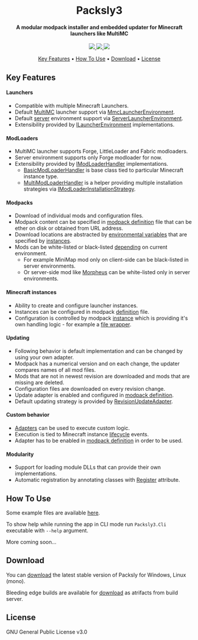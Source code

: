 <h1 align="center">
	<br>
	Packsly3
	<br>
</h1>

<h4 align="center">A modular modpack installer and embedded updater for Minecraft launchers like MultiMC </h4>

<p align="center">
	<a href="https://ci.appveyor.com/project/Filipsi/packsly/branch/master">
		<img src="https://ci.appveyor.com/api/projects/status/di1a2rpglgywnkov/branch/master?svg=true&passingText=master%20-%20passing&failingText=master%20-%20failing&pendingText=master%20-%20pending">
	</a>
		<a href="https://ci.appveyor.com/project/Filipsi/packsly">
		<img src="https://ci.appveyor.com/api/projects/status/di1a2rpglgywnkov?svg=true&passingText=bleeding%20-%20passing&failingText=bleeding%20-%20failing&pendingText=bleeding%20-%20pending">
	</a>
	<a href="https://paypal.me/Filipsi">
		<img src="https://img.shields.io/badge/$-donate-ff69b4.svg?maxAge=2592000&amp;style=flat">
	</a>
</p>

<p align="center">
	<a href="#key-features">Key Features</a> •
	<a href="#how-to-use">How To Use</a> •
	<a href="#download">Download</a> •
	<a href="#license">License</a>
</p>

## Key Features

#### Launchers
* Compatible with multiple Minecraft Launchers.
* Default [MultiMC](https://multimc.org/) launcher support via [MmcLauncherEnvironment](https://github.com/Filipsi/Packsly/blob/master/source/modules/Packsly3.MultiMC/Launcher/MmcLauncherEnvironment.cs).
* Default [server](https://minecraft.gamepedia.com/Server) environment support via [ServerLauncherEnvironment](https://github.com/Filipsi/Packsly/blob/master/source/modules/Packsly3.Server/Launcher/ServerLauncherEnvironment.cs).
* Extensibility provided by [ILauncherEnvironment](https://github.com/Filipsi/Packsly/blob/master/source/modules/Packsly3.Core/Launcher/ILauncherEnvironment.cs) implementations.

#### ModLoaders
* MultiMC launcher supports Forge, LittleLoader and Fabric modloaders.
* Server environment supports only Forge modloader for now.
* Extensibility provided by [IModLoaderHandler](https://github.com/Filipsi/Packsly/blob/master/source/modules/Packsly3.Core/Launcher/Modloader/IModLoaderHandler.cs) implementations.
  * [BasicModLoaderHandler](https://github.com/Filipsi/Packsly/blob/master/source/modules/Packsly3.Core/Launcher/Modloader/Impl/BasicModLoaderHandler.cs) is base class tied to particular Minecraft instance type.
  * [MultiModLoaderHandler](https://github.com/Filipsi/Packsly/blob/master/source/modules/Packsly3.Core/Launcher/Modloader/Impl/MultiModLoaderHandler.cs) is a helper providing multiple installation strategies via [IModLoaderInstallationStrategy](https://github.com/Filipsi/Packsly/blob/master/source/modules/Packsly3.Core/Launcher/Modloader/IModLoaderInstallationStrategy.cs).

#### Modpacks
* Download of individual mods and configuration files.
* Modpack content can be specified in [modpack definition](https://github.com/Filipsi/Packsly/blob/master/resources/modpack-definition-example.json#L26) file that can be ether on disk or obtained from URL address.
* Download locations are abstracted by [environmental variables](https://github.com/Filipsi/Packsly/blob/master/source/modules/Packsly3.Core/Launcher/Instance/EnvironmentVariables.cs) that are specified by [instances](https://github.com/Filipsi/Packsly/blob/master/source/modules/Packsly3.MultiMC/Launcher/MmcMinecraftInstance.cs#L46).
* Mods can be white-listed or black-listed [depending](https://github.com/Filipsi/Packsly/blob/master/resources/modpack-definition-example.json#L54) on current environment.
  * For example MiniMap mod only on client-side can be black-listed in server environments.
  * Or server-side mod like [Morpheus](https://www.curseforge.com/minecraft/mc-mods/morpheus) can be white-listed only in server environments.

#### Minecraft instances
* Ability to create and configure launcher instances.
* Instances can be configured in modpack [definition](definition) file.
* Configuration is controlled by modpack [instance](https://github.com/Filipsi/Packsly/blob/master/source/modules/Packsly3.MultiMC/Launcher/MmcMinecraftInstance.cs#L66) which is providing it's own handling logic - for example a [file wrapper](https://github.com/Filipsi/Packsly/blob/master/source/modules/Packsly3.MultiMC/FileSystem/MmcConfigFile.cs).

#### Updating
* Following behavior is default implementation and can be changed by using your own adapter.
* Modpack has a numerical version and on each change, the updater compares names of all mod files.
* Mods that are not in newest revision are downloaded and mods that are missing are deleted.
* Configuration files are downloaded on every revision change.
* Update adapter is enabled and configured in [modpack definition](https://github.com/Filipsi/Packsly/blob/master/resources/modpack-definition-example.json#L6).
* Default updating strategy is provided by [RevisionUpdateAdapter](https://github.com/Filipsi/Packsly/blob/master/source/modules/Packsly3.Core/Launcher/Adapter/Impl/RevisionUpdateAdapter.cs).

#### Custom behavior
* [Adapters](https://github.com/Filipsi/Packsly/blob/master/source/modules/Packsly3.Core/Launcher/Adapter/IAdapter.cs) can be used to execute custom logic.
* Execution is tied to Minecraft instance [lifecycle](https://github.com/Filipsi/Packsly/blob/master/source/modules/Packsly3.Core/Launcher/Instance/Lifecycle.cs) events.
* Adapter has to be enabled in [modpack definition](https://github.com/Filipsi/Packsly/blob/master/resources/modpack-definition-example.json#L5) in order to be used.

#### Modularity
* Support for loading module DLLs that can provide their own implementations.
* Automatic registration by annotating classes with [Register](https://github.com/Filipsi/Packsly/blob/master/source/modules/Packsly3.Core/Common/Register/RegisterAttribute.cs) attribute.

## How To Use

Some example files are available [here](https://github.com/Filipsi/Packsly/tree/master/resources).

To show help while running the app in CLI mode run `Packsly3.Cli` executable with `--help` argument.

More coming soon...

## Download

You can [download](https://github.com/Filipsi/Packsly/releases) the latest stable version of Packsly for Windows, Linux (mono).

Bleeding edge builds are available for [download](https://ci.appveyor.com/project/Filipsi/packsly) as atrifacts from build server.

## License

GNU General Public License v3.0
